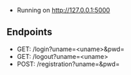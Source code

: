 - Running on http://127.0.0.1:5000

## Endpoints

- GET: /login?uname=\<uname>&pwd=<pwd>  
- GET: /logout?uname=\<uname>
- POST: /registration?uname=<uname>&pwd=<pwd>
